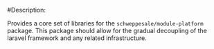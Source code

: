#Description: 

Provides a core set of libraries for the `schweppesale/module-platform` package.  This package should allow for the gradual decoupling of the laravel framework and any related infrastructure.